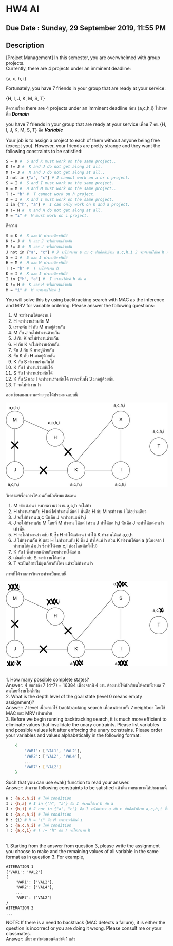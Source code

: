 # HW4 AI

## Due Date : Sunday, 29 September 2019, 11:55 PM

## Description

[Project Management] In this semester, you are overwhelmed with group projects.<br> Currently, there are 4 projects under an imminent deadline: <br>

{a, c, h, i}

Fortunately, you have 7 friends in your group that are ready at your service: 

{H, I, J, K, M, S, T} 

ตีความเรื่อง there are 4 projects under an imminent deadline ก่อน {a,c,h,i} โปรเจคคือ ***Domain***

you have 7 friends in your group that are ready at your service เพื่อน 7 คน {H, I, J, K, M, S, T} คือ ***Variable***

Your job is to assign a project to each of them without 
anyone being free (except you). However, your friends are pretty strange and they want the following constraints to be satisfied:

```bash
S = K #  S and K must work on the same project..
K != J #  K and J do not get along at all.
M != J #  M and J do not get along at all.,
J not in {"a", "c"} # J cannot work on a or c project.
S = I #  S and I must work on the same project.
H = M #  H and M must work on the same project..
T != "h" #  T cannot work on h project.
K = I #  K and I must work on the same project.
I in {"h", "a"} #  I can only work on h and a project.
K != H #  K and H do not get along at all.
M = "i" #  M must work on i project.
```
ตีความ
```bash
S = K #  S และ K ทำงานเดียวกันได้
K != J #  K และ J จะไม่ทำงานด้วยกัน
M != J #  M และ J จะไม่ทำงานด้วยกัน
J not in {"a", "c"} # J จะไม่ทำงาน a กับ c นั่นคือถ้ามีงาน a,c,h,i J จะทำงานได้แค่ h กับ i เท่านั้น
S = I #  S และ I ทำงานเดียวกันได้
H = M #  H และ M ทำงานเดียวกันได้
T != "h" #  T จะไม่ทำงาน h
K = I #  K และ I ทำงานเดียวกันได้
I in {"h", "a"} #  I ทำงานได้แค่ h กับ a
K != H #  K และ H จะไม่ทำงานด้วยกัน
M = "i" #  M จะทำงานได้แค่ i
```

You will solve this by using backtracking search with MAC as the inference 
and MRV for variable ordering. Please answer the following questions:

1. M จะทำงานได้แค่งาน i
2. H จะทำงานร่วมกับ M 
3. เราจะจับ H กับ M มาอยู่ด้วยกัน
4. M กับ J จะไม่ทำงานด้วยกัน
5. J กับ K จะไม่ทำงานด้วยกัน
6. H กับ K จะไม่ทำงานด้วยกัน
7. จับ J กับ K มาอยู่ด้วยกัน
8. จับ K กับ H มาอยู่ด้วยกัน
9. K กับ S ทำงานร่วมกันได้
10. K กับ I ทำงานร่วมกันได้
11. S กับ I ทำงานร่วมกันได้
12. K กับ S และ I จะทำงานร่วมกันได้ เราจะจับทั้ง 3 มาอยู่ด้วยกัน
13. T จะไม่ทำงาน h

ลองเขียนแผนภาพคร่าวๆจะได้ประมาณแบบนี้

![Before](https://raw.githubusercontent.com/SunatP/ITCS451_AI/master/HW4/img/HW4(1).jpg)

วิเคราะห์เรื่องการให้งานกับนักเรียนแต่ละคน
1. M ทำแค่งาน i หมายความว่างาน a,c,h จะไม่ทำ 
2. H ทำงานร่วมกับ H แต่ M ทำงานได้แค่ i นั่นคือ H กับ M จะทำงาน i ได้อย่างเดียว
3. J จะไม่ทำงาน a,c นั่นคือ J จะทำงานแค่ h,i 
4. J จะไม่ทำงานกับ M โดยที่ M ทำงาน ได้แค่ i ส่วน J ทำได้แค่ h,i นั่นคือ J จะทำได้แค่งาน h เท่านั้น 
5. H จะไม่ทำงานร่วมกับ K ซึ่ง H ทำได้แค่งาน i ทำให้ K ทำงานได้แค่ a,c,h
6. J ไม่ทำงานกับ K และ H ไม่ทำงานกับ K ซึ่ง J ทำได้แค่ h ส่วน K ทำงานได้แค่ a (เนื่องจาก I ทำงานได้แค่ a,h ซึ่งทำให้งาน c,i ต้องโดนตัดทิ้งไป) 
7. K กับ I ซึ่งทำงานด้วยกันจะทำงานได้แค่ a
8. เช่นเดียวกับ S จะทำงานได้แค่ a
9. T จะเป็นอิสระไม่ยุ่งเกี่ยวกับใคร แต่จะไม่ทำงาน h

ภาพที่ได้จากการวิเคราะห์จะเป็นแบบนี้

![After](https://raw.githubusercontent.com/SunatP/ITCS451_AI/master/HW4/img/HW4.jpg)

<br>
1. How many possible complete states?<br>
Answer: 4 ยกกำลัง 7 (4^7) = 16384 เนื่องจากมี 4 งาน ต้องแบ่งให้นักเรียนให้ครบทั้งหมด 7 คนโดยที่งานไม่ซ้ำกัน<br>
2. What is the depth level of the goal state (level 0 means empty assignment)?<br>
Answer: 7 level เนื่องจากใช้ backtracking search เพื่อหาค่าครบทั้ง 7 neighbor โดยใช้ MAC และ MRV เช้ามาช่วย<br>
3.  Before we begin running backtracking search, it is much more efficient to eliminate values that invalidate the unary contraints. Please list variables and possible values left after enforcing the unary constrains. Please order your variables and values alphabetically in the following format:<br>
   
```bash
    {
        'VAR1': ['VAL1', 'VAL2'],
        'VAR2': ['VAL2', 'VAL4'],
        ...
        'VAR7': ['VAL2']
    }
```

Such that you can use eval() function to read your answer.<br>
Answer: อ่านจาก following constraints to be satisfied แล้วตีความหมายจะได้ประมาณนี้<br>
```bash
H : {a,c,h,i} # ไม่มี condition
I : {h,a} # I in {"h", "a"} คือ I ทำงานได้แค่ h กับ a
J : {h,i} # J not in {"a", "c"} คือ J จะไม่ทำงาน a กับ c นั่นคือถ้ามีงาน a,c,h,i ซึ่ง J จะทำงานได้แค่ h กับ i เท่านั้น
K : {a,c,h,i} # ไม่มี condition
M : {i} # M = "i" คือ M จะทำงานได้แค่ i
S : {a,c,h,i} # ไม่มี condition
T : {a,c,i} # T != "h" คือ T จะไม่ทำงาน h
```
<br>
1. Starting from the answer from question 3, please write the assignment you choose to make and the remaining values of all variable in the same format as in question 3. For example,<br>
   
    #ITERATION 1 
    {'VAR1': 'VAL2'} 
    {
        'VAR1': ['VAL2'],
        'VAR2': ['VAL4'],
        ...
        'VAR7': ['VAL2']
    }
    #ITERATION 2
    ...

NOTE: If there is a need to backtrack (MAC detects a failure), it is either the question is incorrect or you are doing it wrong. Please consult me or your classmates. <br>
Answer: เดี๋ยวมาทำต่อนอนดีกว่าตี 1 แล้ว
